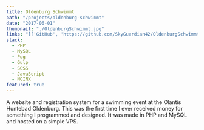```yaml
---
title: Oldenburg Schwimmt
path: "/projects/oldenburg-schwimmt"
date: "2017-06-01"
thumbnail: "./OldenburgSchwimmt.jpg"
links: "[['GitHub', 'https://github.com/SkyGuardian42/OldenburgSchwimmt']]"
stack:
  - PHP
  - MySQL
  - Pug
  - Gulp
  - SCSS
  - JavaScript
  - NGINX
featured: true
---
```


A website and registration system for a swimming event at the Olantis Huntebad Oldenburg. This was the first time I ever received money for something I programmed and designed. It was made in PHP and MySQL and hosted on a simple VPS.